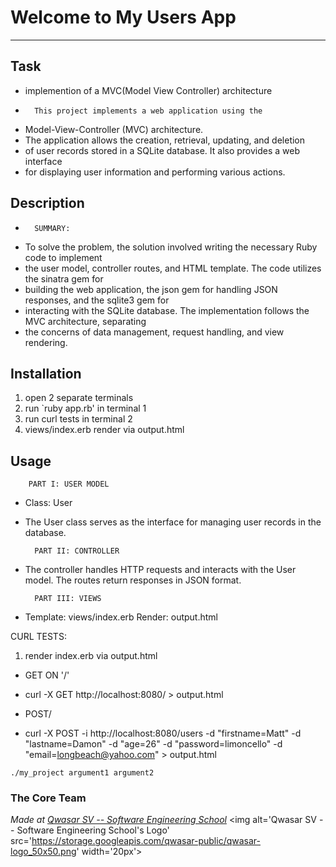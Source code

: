 # Welcome to My Users App
***

## Task

+ implemention of a MVC(Model View Controller) architecture
+       This project implements a web application using the 
- Model-View-Controller (MVC) architecture. 
- The application allows the creation, retrieval, updating, and deletion 
- of user records stored in a SQLite database. It also provides a web interface 
- for displaying user information and performing various actions.

## Description

+       SUMMARY: 
-  To solve the problem, the solution involved writing the necessary Ruby code to implement 
- the user model, controller routes, and HTML template. The code utilizes the sinatra gem for 
- building the web application, the json gem for handling JSON responses, and the sqlite3 gem for 
- interacting with the SQLite database. The implementation follows the MVC architecture, separating 
- the concerns of data management, request handling, and view rendering.


## Installation
1. open 2 separate terminals
2. run `ruby app.rb' in terminal 1
3. run curl tests in terminal 2
4. views/index.erb render via output.html 

## Usage
        PART I: USER MODEL
+ Class: User
- The User class serves as the interface for managing user records in the database.

        PART II: CONTROLLER
- The controller handles HTTP requests and interacts with the User model. The routes return responses in JSON format.

        PART III: VIEWS
+ Template: views/index.erb Render: output.html

CURL TESTS:
1. render index.erb via output.html 
+ GET ON '/'
- curl -X GET http://localhost:8080/ > output.html 
+ POST/ 
- curl -X POST -i http://localhost:8080/users -d "firstname=Matt" -d "lastname=Damon" -d "age=26" -d "password=limoncello" -d "email=longbeach@yahoo.com" > output.html
  

```
./my_project argument1 argument2
```

### The Core Team


<span><i>Made at <a href='https://qwasar.io'>Qwasar SV -- Software Engineering School</a></i></span>
<span><img alt='Qwasar SV -- Software Engineering School's Logo' src='https://storage.googleapis.com/qwasar-public/qwasar-logo_50x50.png' width='20px'></span>
